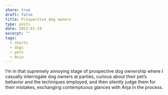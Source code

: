 ```yaml
---
share: true
draft: false
title: Prospective dog owners
type: posts
date: 2023-01-19
excerpt: ""
tags:
  - shorts
  - dogs
  - pets
  - Anja
---
```


I’m in that supremely annoying stage of prospective dog ownership where I casually interrogate dog owners at parties, curious about their pet’s behavior and the techniques employed, and then silently judge them for their mistakes, exchanging contemptuous glances with Anja in the process. 
